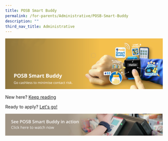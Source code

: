 ```yaml
---
title: POSB Smart Buddy
permalink: /for-parents/Administrative/POSB-Smart-Buddy
description: ""
third_nav_title: Administrative
---
```

![](/images/For%20Parents/Smart%20buddy.png)
  
New here? [Keep reading](https://www.posb.com.sg/personal/deposits/bank-with-ease/posb-smart-buddy#why)  
  
Ready to apply? [Let's go!](https://www.posb.com.sg/personal/deposits/bank-with-ease/posb-smart-buddy#apply)  
  
  
![](/images/For%20Parents/subheader2.png)